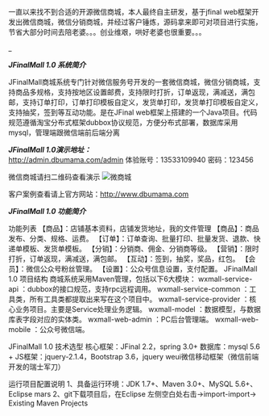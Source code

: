 一直以来找不到合适的开源微信商城，本人最终自主研发，基于jfinal web框架开发出微信商城，微信分销商城，并经过客户锤炼，源码拿来即可对项目进行实施，节省大部分时间去陪老婆。。。创业维艰，哄好老婆也很重要。。。

  _

**_JFinalMall 1.0 系统简介_** 

JFinalMall商城系统专门针对微信服务号开发的一套微信商城，微信分销商城，支持商品多规格，支持按地区设置邮费，支持限时打折，订单返现，满减送，满包邮，支持订单打印，订单打印模板自定义，发货单打印，发货单打印模板自定义，支持抽奖，签到等互动功能。是在JFinal web框架上搭建的一个Java项目。代码规范遵循淘宝分布式框架dubbox协议规范，方便分布式部署，数据库采用mysql，管理端跟微信端前后端分离

  _**JFinalMall 1.0演示地址：**_  
http://admin.dbumama.com/admin
体验账号：13533109940
密码：123456

微信商城请扫二维码查看演示
![微商城](http://git.oschina.net/uploads/images/2017/0316/100537_42e4b940_471938.jpeg "在这里输入图片标题")

客户案例查看请上官方网站：http://www.dbumama.com

 **_JFinalMall 1.0 功能简介_** 

功能列表
【商品】：店铺基本资料，店铺发货地址，我的文件管理
【商品】：商品发布、分类、规格、运费。
【订单】：订单查询、批量打印、批量发货、退款、快递单模板、发货单模板。
【分销】：分销商、佣金、分销商等级。
【营销】：限时打折，订单返现，满减送，满包邮。
【互动】：签到，抽奖，奖品，红包。
【会员】：微信公众号粉丝管理。
【设置】：公众号信息设置，支付配置。
JFinalMall 1.0 项目结构
商城系统采用Maven管理，包括以下6大模块：
wxmall-service-api ：dubbox的接口规范，支持rpc远程调用。
wxmall-service-common ：工具类，所有工具类都提取出来写在这个项目中。
wxmall-service-provider ：核心业务项目。主要是Service处理业务逻辑。
wxmall-model ：数据模型，与数据库表字段对应的实体类。
wxmall-web-admin ：PC后台管理端。
wxmall-web-mobile ：公众号微信端。

JFinalMall 1.0 技术选型
核心框架：JFinal 2.2，spring 3.0+
数据库：mysql 5.6 + 
JS框架：jquery-2.1.4，Bootstrap 3.6，jquery weui微信移动框架（微信前端开发的瑞士军刀）

运行项目配置说明
1、具备运行环境：JDK 1.7+、Maven 3.0+、MySQL 5.6+、Eclipse mars 
2、git下载项目后，在Eclipse 左侧空白处右击->import-import-> Existing Maven Projects
